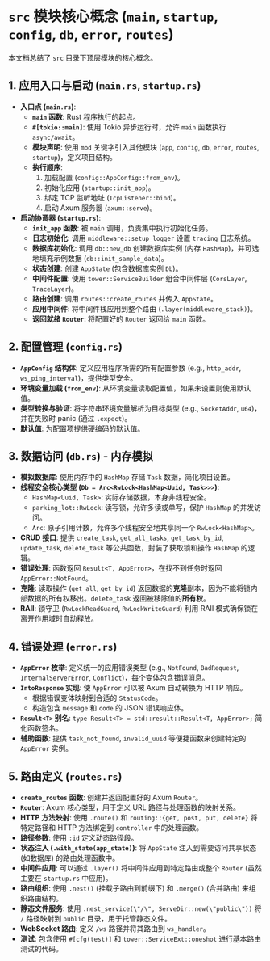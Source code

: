 # `src` 模块核心概念 (`main`, `startup`, `config`, `db`, `error`, `routes`)

本文档总结了 `src` 目录下顶层模块的核心概念。

## 1. 应用入口与启动 (`main.rs`, `startup.rs`)

*   **入口点 (`main.rs`)**:
    *   **`main` 函数**: Rust 程序执行的起点。
    *   **`#[tokio::main]`**: 使用 Tokio 异步运行时，允许 `main` 函数执行 `async/await`。
    *   **模块声明**: 使用 `mod` 关键字引入其他模块 (`app`, `config`, `db`, `error`, `routes`, `startup`)，定义项目结构。
    *   **执行顺序**:
        1.  加载配置 (`config::AppConfig::from_env`)。
        2.  初始化应用 (`startup::init_app`)。
        3.  绑定 TCP 监听地址 (`TcpListener::bind`)。
        4.  启动 Axum 服务器 (`axum::serve`)。
*   **启动协调器 (`startup.rs`)**:
    *   **`init_app` 函数**: 被 `main` 调用，负责集中执行初始化任务。
    *   **日志初始化**: 调用 `middleware::setup_logger` 设置 `tracing` 日志系统。
    *   **数据库初始化**: 调用 `db::new_db` 创建数据库实例 (内存 `HashMap`)，并可选地填充示例数据 (`db::init_sample_data`)。
    *   **状态创建**: 创建 `AppState` (包含数据库实例 `Db`)。
    *   **中间件配置**: 使用 `tower::ServiceBuilder` 组合中间件层 (`CorsLayer`, `TraceLayer`)。
    *   **路由创建**: 调用 `routes::create_routes` 并传入 `AppState`。
    *   **应用中间件**: 将中间件栈应用到整个路由 (`.layer(middleware_stack)`)。
    *   **返回就绪 `Router`**: 将配置好的 `Router` 返回给 `main` 函数。

## 2. 配置管理 (`config.rs`)

*   **`AppConfig` 结构体**: 定义应用程序所需的所有配置参数 (e.g., `http_addr`, `ws_ping_interval`)，提供类型安全。
*   **环境变量加载 (`from_env`)**: 从环境变量读取配置值，如果未设置则使用默认值。
*   **类型转换与验证**: 将字符串环境变量解析为目标类型 (e.g., `SocketAddr`, `u64`)，并在失败时 panic (通过 `.expect`)。
*   **默认值**: 为配置项提供硬编码的默认值。

## 3. 数据访问 (`db.rs`) - 内存模拟

*   **模拟数据库**: 使用内存中的 `HashMap` 存储 `Task` 数据，简化项目设置。
*   **线程安全核心类型 (`Db = Arc<RwLock<HashMap<Uuid, Task>>>`)**:
    *   `HashMap<Uuid, Task>`: 实际存储数据，本身非线程安全。
    *   `parking_lot::RwLock`: 读写锁，允许多读或单写，保护 `HashMap` 的并发访问。
    *   `Arc`: 原子引用计数，允许多个线程安全地共享同一个 `RwLock<HashMap>`。
*   **CRUD 接口**: 提供 `create_task`, `get_all_tasks`, `get_task_by_id`, `update_task`, `delete_task` 等公共函数，封装了获取锁和操作 `HashMap` 的逻辑。
*   **错误处理**: 函数返回 `Result<T, AppError>`，在找不到任务时返回 `AppError::NotFound`。
*   **克隆**: 读取操作 (`get_all`, `get_by_id`) 返回数据的**克隆**副本，因为不能将锁内部数据的所有权移出。`delete_task` 返回被移除值的**所有权**。
*   **RAII**: 锁守卫 (`RwLockReadGuard`, `RwLockWriteGuard`) 利用 RAII 模式确保锁在离开作用域时自动释放。

## 4. 错误处理 (`error.rs`)

*   **`AppError` 枚举**: 定义统一的应用错误类型 (e.g., `NotFound`, `BadRequest`, `InternalServerError`, `Conflict`)，每个变体包含错误消息。
*   **`IntoResponse` 实现**: 使 `AppError` 可以被 Axum 自动转换为 HTTP 响应。
    *   根据错误变体映射到合适的 `StatusCode`。
    *   构造包含 `message` 和 `code` 的 JSON 错误响应体。
*   **`Result<T>` 别名**: `type Result<T> = std::result::Result<T, AppError>;` 简化函数签名。
*   **辅助函数**: 提供 `task_not_found`, `invalid_uuid` 等便捷函数来创建特定的 `AppError` 实例。

## 5. 路由定义 (`routes.rs`)

*   **`create_routes` 函数**: 创建并返回配置好的 Axum `Router`。
*   **`Router`**: Axum 核心类型，用于定义 URL 路径与处理函数的映射关系。
*   **HTTP 方法映射**: 使用 `.route()` 和 `routing::{get, post, put, delete}` 将特定路径和 HTTP 方法绑定到 `controller` 中的处理函数。
*   **路径参数**: 使用 `:id` 定义动态路径段。
*   **状态注入 (`.with_state(app_state)`)**: 将 `AppState` 注入到需要访问共享状态 (如数据库) 的路由处理函数中。
*   **中间件应用**: 可以通过 `.layer()` 将中间件应用到特定路由或整个 `Router` (虽然主要在 `startup.rs` 中应用)。
*   **路由组织**: 使用 `.nest()` (挂载子路由到前缀下) 和 `.merge()` (合并路由) 来组织路由结构。
*   **静态文件服务**: 使用 `.nest_service(\"/\", ServeDir::new(\"public\"))` 将 `/` 路径映射到 `public` 目录，用于托管静态文件。
*   **WebSocket 路由**: 定义 `/ws` 路径并将其路由到 `ws_handler`。
*   **测试**: 包含使用 `#[cfg(test)]` 和 `tower::ServiceExt::oneshot` 进行基本路由测试的代码。 